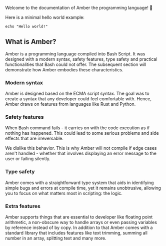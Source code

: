 Welcome to the documentation of Amber the programming language! 🎉

Here is a minimal hello world example:
```ab
echo "Hello world!"
```

## What is Amber?

Amber is a programming language compiled into Bash Script. It was designed with a modern syntax, safety features, type safety and practical functionalities that Bash could not offer. The subsequent section will demonstrate how Amber embodies these characteristics.

### Modern syntax

Amber is designed based on the ECMA script syntax. The goal was to create a syntax that any developer could feel comfortable with. Hence, Amber draws on features from languages like Rust and Python.

### Safety features

When Bash command fails - it carries on with the code execution as if nothing has happened. This could lead to some serious problems and side effects that are irreversable.

We dislike this behavior. This is why Amber will not compile if edge cases aren't handled - whether that involves displaying an error message to the user or failing silently.

### Type safety

Amber comes with a straightforward type system that aids in identifying simple bugs and errors at compile time, yet it remains unobtrusive, allowing you to focus on what matters most in scripting: the logic.

### Extra features

Amber supports things that are essential to developer like floating point arithmetic, a non-obscure way to handle arrays or even passing variables by reference instead of by copy. In addition to that Amber comes with a standard library that includes features like text trimming, summing all number in an array, splitting text and many more.
